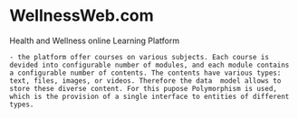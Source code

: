 # WellnessWeb.com

Health and Wellness online Learning Platform

    - the platform offer courses on various subjects. Each course is devided into configurable number of modules, and each module contains a configurable number of contents. The contents have various types: text, files, images, or videos. Therefore the data  model allows to store these diverse content. For this pupose Polymorphism is used, which is the provision of a single interface to entities of different types.
